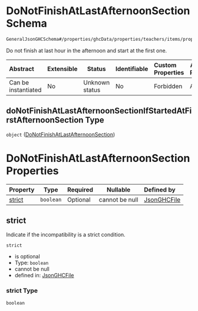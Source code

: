 # DoNotFinishAtLastAfternoonSection Schema

```txt
GeneralJsonGHCSchema#/properties/ghcData/properties/teachers/items/properties/settings/items/properties/incompatibilities/properties/doNotFinishAtLastAfternoonSectionIfStartedAtFirstAfternoonSection
```

Do not finish at last hour in the afternoon and start at the first one.


| Abstract            | Extensible | Status         | Identifiable | Custom Properties | Additional Properties | Access Restrictions | Defined In                                                         |
| :------------------ | ---------- | -------------- | ------------ | :---------------- | --------------------- | ------------------- | ------------------------------------------------------------------ |
| Can be instantiated | No         | Unknown status | No           | Forbidden         | Allowed               | none                | [ghc.schema.json\*](../out/ghc.schema.json "open original schema") |

## doNotFinishAtLastAfternoonSectionIfStartedAtFirstAfternoonSection Type

`object` ([DoNotFinishAtLastAfternoonSection](ghc-properties-ghcdata-properties-teachers-teacher-properties-settings-periodsetting-properties-incompatibilities-properties-donotfinishatlastafternoonsection.md))

# DoNotFinishAtLastAfternoonSection Properties

| Property          | Type      | Required | Nullable       | Defined by                                                                                                                                                                                                                                                                                                                                                                                                                    |
| :---------------- | --------- | -------- | -------------- | :---------------------------------------------------------------------------------------------------------------------------------------------------------------------------------------------------------------------------------------------------------------------------------------------------------------------------------------------------------------------------------------------------------------------------- |
| [strict](#strict) | `boolean` | Optional | cannot be null | [JsonGHCFile](ghc-properties-ghcdata-properties-teachers-teacher-properties-settings-periodsetting-properties-incompatibilities-properties-donotfinishatlastafternoonsection-properties-strict.md "GeneralJsonGHCSchema#/properties/ghcData/properties/teachers/items/properties/settings/items/properties/incompatibilities/properties/doNotFinishAtLastAfternoonSectionIfStartedAtFirstAfternoonSection/properties/strict") |

## strict

Indicate if the incompatibility is a strict condition.


`strict`

-   is optional
-   Type: `boolean`
-   cannot be null
-   defined in: [JsonGHCFile](ghc-properties-ghcdata-properties-teachers-teacher-properties-settings-periodsetting-properties-incompatibilities-properties-donotfinishatlastafternoonsection-properties-strict.md "GeneralJsonGHCSchema#/properties/ghcData/properties/teachers/items/properties/settings/items/properties/incompatibilities/properties/doNotFinishAtLastAfternoonSectionIfStartedAtFirstAfternoonSection/properties/strict")

### strict Type

`boolean`
